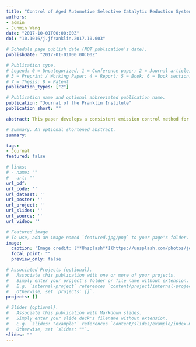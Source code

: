 ```yaml
---
title: "Control of Aged Automotive Selective Catalytic Reduction Systems for Consistent Performances"
authors:
- admin
- Junmin Wang
date: "2017-10-01T00:00:00Z"
doi: "10.1016/j.jfranklin.2017.10.003"

# Schedule page publish date (NOT publication's date).
publishDate: "2017-01-01T00:00:00Z"

# Publication type.
# Legend: 0 = Uncategorized; 1 = Conference paper; 2 = Journal article;
# 3 = Preprint / Working Paper; 4 = Report; 5 = Book; 6 = Book section;
# 7 = Thesis; 8 = Patent
publication_types: ["2"]

# Publication name and optional abbreviated publication name.
publication: "Journal of the Franklin Institute"
publication_short: ""

abstract: This paper develops a consistent emission control method for automotive selective catalytic reduction (SCR) systems against variant aging conditions. SCR systems have been widely adopted on Diesel vehicles to reduce tailpipe NOx emissions thanks to their superior performance compared with other aftertreatment technology. While fresh SCRs have a high NOx removal efficiency, their NOx reduction performances will be significantly impaired as they get aged. To maintain the consistent emission performance of a SCR system over its entire duty life, it is necessary to design a robust and adaptive control method of SCR against the aging effects and ensure the consistent NOx reduction capability especially when SCR runs towards its end of life cycle. A control strategy that includes an ammonia coverage ratio tracking controller and a reference generator is derived and validated in simulation environment to account for various SCR aging conditions. The simulation results of US06 test cycle show that the proposed control strategy is able to maintain a consistent emission reduction performance under different aging conditions without generating excessive ammonia slip.

# Summary. An optional shortened abstract.
summary:

tags:
- Journal
featured: false

# links:
# - name: ""
#   url: ""
url_pdf:
url_code: ''
url_dataset: ''
url_poster: ''
url_project: ''
url_slides: ''
url_source: ''
url_video: ''

# Featured image
# To use, add an image named `featured.jpg/png` to your page's folder.
image:
  caption: 'Image credit: [**Unsplash**](https://unsplash.com/photos/jdD8gXaTZsc)'
  focal_point: ""
  preview_only: false

# Associated Projects (optional).
#   Associate this publication with one or more of your projects.
#   Simply enter your project's folder or file name without extension.
#   E.g. `internal-project` references `content/project/internal-project/index.md`.
#   Otherwise, set `projects: []`.
projects: []

# Slides (optional).
#   Associate this publication with Markdown slides.
#   Simply enter your slide deck's filename without extension.
#   E.g. `slides: "example"` references `content/slides/example/index.md`.
#   Otherwise, set `slides: ""`.
slides: ""
---
```

